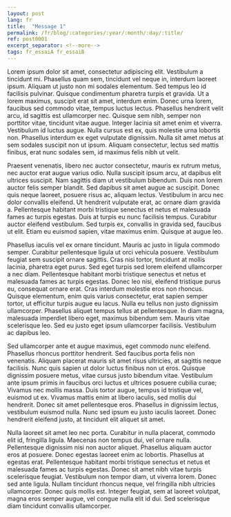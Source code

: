 ```yaml
---
layout: post
lang: fr
title:  "Message 1"
permalink: /fr/blog/:categories/:year/:month/:day/:title/
ref: post0001
excerpt_separator: <!--more-->
tags: fr_essaiA fr_essaiB
---
```


Lorem ipsum dolor sit amet, consectetur adipiscing elit. Vestibulum a tincidunt mi. Phasellus quam sem, tincidunt vel neque in, interdum laoreet ipsum. Aliquam ut justo non mi sodales elementum. Sed tempus leo id facilisis pulvinar.<!--more--> Quisque condimentum pharetra turpis et gravida. Ut a lorem maximus, suscipit erat sit amet, interdum enim. Donec urna lorem, faucibus sed commodo vitae, tempus luctus lectus. Phasellus hendrerit velit arcu, id sagittis est ullamcorper nec. Quisque sem nibh, semper non porttitor vitae, tincidunt vitae augue. Integer lacinia sit amet enim et viverra. Vestibulum id luctus augue. Nulla cursus est ex, quis molestie urna lobortis non. Phasellus interdum ex eget vulputate dignissim. Nulla sit amet metus at sem sodales suscipit non ut ipsum. Aliquam consectetur, lectus sed mattis finibus, erat nunc sodales sem, id maximus felis nibh ut velit.

Praesent venenatis, libero nec auctor consectetur, mauris ex rutrum metus, nec auctor erat augue varius odio. Nulla suscipit ipsum arcu, at dapibus elit ultrices suscipit. Nam sagittis diam ut vestibulum bibendum. Duis non lorem auctor felis semper blandit. Sed dapibus sit amet augue ac suscipit. Donec quis neque laoreet, posuere risus ac, aliquam lectus. Vestibulum in arcu nec dolor convallis eleifend. Ut hendrerit vulputate erat, ac ornare diam gravida a. Pellentesque habitant morbi tristique senectus et netus et malesuada fames ac turpis egestas. Duis at turpis eu nunc facilisis tempus. Curabitur auctor eleifend vestibulum. Sed turpis ex, convallis in gravida sed, faucibus ut elit. Etiam eu euismod sapien, vitae maximus enim. Quisque at augue leo.

Phasellus iaculis vel ex ornare tincidunt. Mauris ac justo in ligula commodo semper. Curabitur pellentesque ligula ut orci vehicula posuere. Vestibulum feugiat sem suscipit ornare sagittis. Cras nisi tortor, tincidunt at mollis lacinia, pharetra eget purus. Sed eget turpis sed lorem eleifend ullamcorper a nec diam. Pellentesque habitant morbi tristique senectus et netus et malesuada fames ac turpis egestas. Donec leo nisi, eleifend tristique purus eu, consequat ornare erat. Cras interdum molestie eros non rhoncus. Quisque elementum, enim quis varius consectetur, erat sapien semper tortor, ut efficitur turpis augue eu lacus. Nulla eu tellus non justo dignissim ullamcorper. Phasellus aliquet tempus tellus at pellentesque. In diam magna, malesuada imperdiet libero eget, maximus bibendum sem. Mauris vitae scelerisque leo. Sed eu justo eget ipsum ullamcorper facilisis. Vestibulum ac dapibus leo.

Sed ullamcorper ante et augue maximus, eget commodo nunc eleifend. Phasellus rhoncus porttitor hendrerit. Sed faucibus porta felis non venenatis. Aliquam placerat mauris sit amet risus ultricies, at sagittis neque facilisis. Nunc quis sapien ut dolor luctus finibus non ut eros. Quisque dignissim posuere metus, vitae cursus justo bibendum vitae. Vestibulum ante ipsum primis in faucibus orci luctus et ultrices posuere cubilia curae; Vivamus nec mollis massa. Duis tortor augue, tempus id tristique vel, euismod ut ex. Vivamus mattis enim at libero iaculis, sed mollis dui hendrerit. Donec sit amet pellentesque eros. Phasellus in dignissim lectus, vestibulum euismod nulla. Nunc sed ipsum eu justo iaculis laoreet. Donec hendrerit eleifend justo, at tincidunt elit aliquet sit amet.

Nulla laoreet sit amet leo nec porta. Curabitur in nulla placerat, commodo elit id, fringilla ligula. Maecenas non tempus dui, vel ornare nulla. Pellentesque dignissim nisi non auctor aliquet. Phasellus aliquam auctor eros at posuere. Donec egestas laoreet enim ac lobortis. Phasellus at egestas erat. Pellentesque habitant morbi tristique senectus et netus et malesuada fames ac turpis egestas. Donec sit amet nibh vitae turpis scelerisque feugiat. Vestibulum non tempor diam, ut viverra lorem. Donec sed ante ligula. Nullam tincidunt rhoncus neque, vel fringilla nibh ultricies ullamcorper. Donec quis mollis est. Integer feugiat, sem at laoreet volutpat, magna eros semper augue, vel congue nulla elit id dui. Sed scelerisque diam tincidunt convallis ullamcorper.